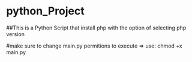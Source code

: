 # python_Project

##This is a Python Script that install php with the option of selecting php version

#make sure to change main.py permitions to execute => use: chmod +x main.py
